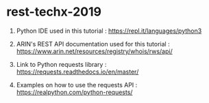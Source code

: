 # rest-techx-2019

1. Python IDE used in this tutorial :
https://repl.it/languages/python3

2. ARIN's REST API documentation used for this tutorial :
https://www.arin.net/resources/registry/whois/rws/api/
 
3. Link to Python requests library :
https://requests.readthedocs.io/en/master/

4. Examples on how to use the requests API :
https://realpython.com/python-requests/
